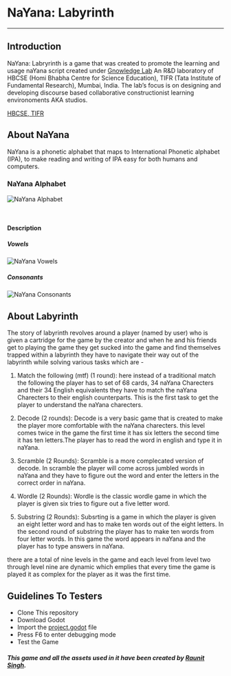 # NaYana: Labyrinth
<hr/>

## Introduction
NaYana: Labryrinth is a game that was created to promote the learning and usage naYana script created under [Gnowledge Lab](https://www.gnowledge.org/index.html) An R&D laboratory of HBCSE (Homi Bhabha Centre for Science Education), TIFR (Tata Institute of Fundamental Research), Mumbai, India. The lab’s focus is on designing and developing discourse based collaborative constructionist learning environoments AKA studios.  <br/>

[HBCSE, TIFR](https://www.hbcse.tifr.res.in/)

## About NaYana 
NaYana is a phonetic alphabet that maps to International Phonetic alphabet (IPA), to make reading and writing of IPA easy for both humans and computers.

### NaYana Alphabet
![NaYana Alphabet](https://www.gnowledge.org/assets/img/alphabets.png)

<br/>

#### Description
##### Vowels
![NaYana Vowels](https://www.gnowledge.org/assets/img/vowels.png)
<br/>

##### Consonants
![NaYana Consonants](https://www.gnowledge.org/assets/img/consonants.png)
<br/>

## About Labyrinth
The story of labyrinth revolves around a player (named by user) who is given a cartridge for the game by the creator and when he and his friends get to playing the game they get sucked into the game and find themselves trapped within a labyrinth they have to navigate their way out of the labyrinth while solving various tasks which are - <br/>

1. Match the following (mtf) (1 round): here instead of a traditional match the following the player has to set of 68 cards, 34 naYana Charecters and their 34 English equivalents they have to match the naYana Charecters to their english counterparts. This is the first task to get the player to understand the naYana charecters. 

1.  Decode (2 rounds): Decode is a very basic game that is created to make the player more comfortable with the  naYana charecters. this level comes twice in the game the first time it has six letters the second time it has ten letters.The player has to read the word in english and type it in naYana.

1. Scramble (2 Rounds): Scramble is a more complecated version of decode. In scramble the player will come across jumbled words in naYana and they have to figure out the word and enter the letters in the correct order in naYana.

1. Wordle (2 Rounds): Wordle is the classic wordle game in which the player is given six tries to figure out a five letter word.

1. Substring (2 Rounds): Subsrting is a game in which the player is given an eight letter word and has to make ten words out of the eight letters. In the second round of substring the player has to make ten words from four letter words. In this game the word appears in naYana and the player has to type answers in naYana.

there are a total of nine levels in the game and each level from level two through level nine are dynamic which emplies that every time the game is played it as complex for the player as it was the first time.

## Guidelines To Testers

- Clone This repository
- Download Godot
- Import the [project.godot](https://github.com/raunit-02/naYana-Labyrinth/blob/main/Labyrinth/project.godot) file 
- Press F6 to enter debugging mode
- Test the Game

##### This game and all the assets used in it have been created by [Raunit Singh](https://github.com/raunit-02).


